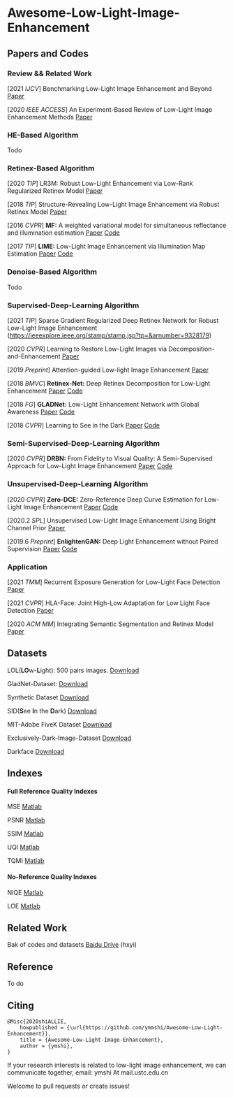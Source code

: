 # Awesome-Low-Light-Image-Enhancement

## Papers and Codes
### Review && Related Work
[2021 *IJCV*] Benchmarking Low-Light Image Enhancement and Beyond [Paper](https://link.springer.com/content/pdf/10.1007/s11263-020-01418-8.pdf)

[2020 *IEEE ACCESS*] An Experiment-Based Review of Low-Light
Image Enhancement Methods [Paper](https://ieeexplore.ieee.org/document/9088214)



### HE-Based Algorithm

Todo

### Retinex-Based Algorithm
[2020 *TIP*] LR3M: Robust Low-Light Enhancement via
Low-Rank Regularized Retinex Model [Paper](https://ieeexplore.ieee.org/stamp/stamp.jsp?tp=&arnumber=9056796)

[2018 *TIP*] Structure-Revealing Low-Light Image Enhancement via Robust Retinex Model [Paper](https://ieeexplore.ieee.org/stamp/stamp.jsp?tp=&arnumber=8304597)

[2016 *CVPR*] **MF:** A weighted variational model for simultaneous reflectance and illumination estimation [Paper](https://ieeexplore.ieee.org/stamp/stamp.jsp?tp=&arnumber=7780673) [Code](https://xueyangfu.github.io/Paper/2016/cvpr/Matlab_implementation.zip)

[2017 *TIP*] **LIME:** Low-Light Image Enhancement via Illumination Map Estimation [Paper](https://ieeexplore.ieee.org/stamp/stamp.jsp?tp=&arnumber=7782813) [Code](https://sites.google.com/view/xjguo/lime)

### Denoise-Based Algorithm

Todo

### Supervised-Deep-Learning Algorithm
[2021 *TIP*] Sparse Gradient Regularized Deep Retinex Network for Robust Low-Light Image Enhancement (https://ieeexplore.ieee.org/stamp/stamp.jsp?tp=&arnumber=9328179)

[2020 *CVPR*] Learning to Restore Low-Light Images via Decomposition-and-Enhancement [Paper](https://openaccess.thecvf.com/content_CVPR_2020/Papers/Xu_Learning_to_Restore_Low-Light_Images_via_Decomposition-and-Enhancement_CVPR_2020_Paper.pdf)

[2019 *Preprint*] Attention-guided Low-light Image Enhancement [Paper](https://arxiv.org/pdf/1908.00682.pdf) <!--[Code](http://phi-ai.org/project/AgLLNet/default.htm)-->

[2018 *BMVC*] **Retinex-Net:** Deep Retinex Decomposition for Low-Light Enhancement [Paper](https://arxiv.org/pdf/1808.04560.pdf) [Code](https://github.com/weichen582/RetinexNet)

[2018 *FG*] **GLADNet:** Low-Light Enhancement Network with Global Awareness [Paper](https://ieeexplore.ieee.org/stamp/stamp.jsp?tp=&arnumber=8373911) [Code](https://github.com/weichen582/GLADNet)

[2018 *CVPR*] Learning to See in the Dark [Paper](https://openaccess.thecvf.com/content_cvpr_2018/Papers/Chen_Learning_to_See_CVPR_2018_Paper.pdf) [Code](https://github.com/cchen156/Learning-to-See-in-the-Dark)

### Semi-Supervised-Deep-Learning Algorithm

[2020 *CVPR*] **DRBN:** From Fidelity to Visual Quality: A Semi-Supervised Approach for Low-Light Image Enhancement [Paper](https://openaccess.thecvf.com/content_CVPR_2020/Papers/Yang_From_Fidelity_to_Perceptual_Quality_A_Semi-Supervised_Approach_for_Low-Light_CVPR_2020_Paper.pdf) [Code](https://github.com/flyywh/CVPR-2020-Semi-Low-Light)

### Unsupervised-Deep-Learning Algorithm

[2020 *CVPR*] **Zero-DCE:** Zero-Reference Deep Curve Estimation for Low-Light Image Enhancement [Paper](https://openaccess.thecvf.com/content_CVPR_2020/Papers/Guo_Zero-Reference_Deep_Curve_Estimation_for_Low-Light_Image_Enhancement_CVPR_2020_Paper.pdf) [Code](https://github.com/Li-Chongyi/Zero-DCE)

[2020.2 *SPL*] Unsupervised Low-Light Image Enhancement Using
Bright Channel Prior [Paper](https://ieeexplore.ieee.org/document/8955834)

[2019.6 *Preprint*] **EnlightenGAN:** Deep Light Enhancement without Paired Supervision [Paper](https://arxiv.org/abs/1906.06972) [Code](https://github.com/TAMU-VITA/EnlightenGAN)

### Application
[2021 *TMM*] Recurrent Exposure Generation for Low-Light Face Detection [Paper](https://arxiv.org/pdf/2007.10963.pdf)

[2021 *CVPR*] HLA-Face: Joint High-Low Adaptation for Low Light Face Detection [Paper](https://arxiv.org/pdf/2104.01984.pdf)

[2020 *ACM MM*] Integrating Semantic Segmentation and Retinex Model [Paper](https://dl.acm.org/doi/pdf/10.1145/3394171.3413757)

## Datasets

LOL(**LO**w-**L**ight): 500 pairs images. [Download](https://daooshee.github.io/BMVC2018website/)

GladNet-Dataset: [Download](https://daooshee.github.io/fgworkshop18Gladnet/)

Synthetic Dataset [Download](http://phi-ai.org/project/AgLLNet/default.htm)

SID(**S**ee **I**n the **D**ark) [Download](https://github.com/cchen156/Learning-to-See-in-the-Dars)

MIT-Adobe FiveK Dataset [Download](https://data.csail.mit.edu/graphics/fivek/)

Exclusively-Dark-Image-Dataset [Download](https://github.com/cs-chan/Exclusively-Dark-Image-Dataset)

Darkface [Download](https://flyywh.github.io/ChinaMM2019FDLOL/)

## Indexes 

#### Full Reference Quality Indexes

MSE [Matlab](https://www.mathworks.com/help/images/ref/immse.html)

PSNR [Matlab](https://www.mathworks.com/help/images/ref/psnr.html)

SSIM [Matlab](https://www.mathworks.com/help/images/ref/ssim.html)

UQI [Matlab](https://live.ece.utexas.edu/research/Quality/zhou_research_anch/quality_index/demo.html)

TQMI [Matlab](https://ece.uwaterloo.ca/~z70wang/research/tmqi/)

#### No-Reference Quality Indexes

NIQE [Matlab](https://www.mathworks.com/help/images/ref/niqe.html) 

LOE [Matlab](https://shuhangwang.wordpress.com/2015/12/14/naturalness-preserved-enhancement-algorithm-for-non-uniform-illumination-images/)

## Related Work

Bak of codes and datasets [Baidu Drive](https://pan.baidu.com/s/1Dm0KDZkuDZ_TCbeiVR_ZIg) (hxyi) <!--[Google Drive]()-->

## Reference

To do

## Citing

```
@Misc{2020shiALLIE,
	howpublished = {\url{https://github.com/ymmshi/Awesome-Low-Light-Enhancement}},
	title = {Awesome-Low-Light-Image-Enhancement},
	author = {ymshi},
}
```

If your research interests is related to low-light image enhancement, we can communicate together, email: ymshi At mail.ustc.edu.cn

Welcome to pull requests or create issues!